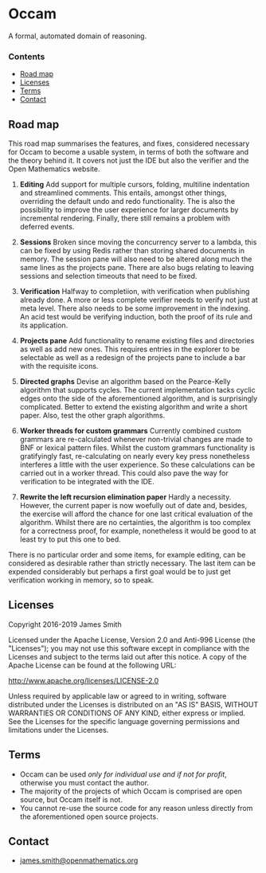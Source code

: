 # Occam

A formal, automated domain of reasoning.

### Contents

- [Road map](#road-map)
- [Licenses](#licenses)
- [Terms](#terms)
- [Contact](#contact)

## Road map

This road map summarises the features, and fixes, considered necessary for Occam to become a usable system, in terms of both the software and the theory behind it. It covers not just the IDE but also the verifier and the Open Mathematics website.

1. **Editing** Add support for multiple cursors, folding, multiline indentation and streamlined comments. This entails, amongst other things, overriding the default undo and redo functionality. The is also the possibility to improve the user experience for larger documents by incremental rendering. Finally, there still remains a problem with deferred events.

2. **Sessions** Broken since moving the concurrency server to a lambda, this can be fixed by using Redis rather than storing shared documents in memory. The session pane will also need to be altered along much the same lines as the projects pane. There are also bugs relating to leaving sessions and selection timeouts that need to be fixed.

3. **Verification** Halfway to completiion, with verification when publishing already done. A more or less complete verifier needs to verify not just at meta level. There also needs to be some improvement in the indexing. An acid test would be verifying induction, both the proof of its rule and its application.

4. **Projects pane** Add functionality to rename existing files and directories as well as add new ones. This requires entries in the explorer to be selectable as well as a redesign of the projects pane to include a bar with the requisite icons.

5. **Directed graphs** Devise an algorithm based on the Pearce-Kelly algorithm that supports cycles. The current implementation tacks cyclic edges onto the side of the aforementioned algorithm, and is surprisingly complicated. Better to extend the existing algorithm and write a short paper. Also, test the other graph algorithms. 

6. **Worker threads for custom grammars** Currently combined custom grammars are re-calculated whenever non-trivial changes are made to BNF or lexical pattern files. Whilst the custom grammars functionality is gratifyingly fast, re-calculating on nearly every key press nonetheless interferes a little with the user experience. So these calculations can be carried out in a worker thread. This could also pave the way for verification to be integrated with the IDE.

7. **Rewrite the left recursion elimination paper** Hardly a necessity. However, the current paper is now woefully out of date and, besides, the exercise will afford the chance for one last critical evaluation of the algorithm. Whilst there are no certainties, the algorithm is too complex for a correctness proof, for example, nonetheless it would be good to at least try to put this one to bed.

There is no particular order and some items, for example editing, can be considered as desirable rather than strictly necessary. The last item can be expended considerably but perhaps a first goal would be to just get verification working in memory, so to speak.

## Licenses

Copyright 2016-2019 James Smith

Licensed under the Apache License, Version 2.0 and Anti-996 License (the "Licenses"); you may not use this software except in compliance with the Licenses and subject to the terms laid out after this notice. A copy of the Apache License can be found at the following URL:

   http://www.apache.org/licenses/LICENSE-2.0

Unless required by applicable law or agreed to in writing, software distributed under the Licenses is distributed on an "AS IS" BASIS, WITHOUT WARRANTIES OR CONDITIONS OF ANY KIND, either express or implied. See the Licenses for the specific language governing permissions and limitations under the Licenses.

## Terms

* Occam can be used *only for individual use and if not for profit*, otherwise you must contact the author.
* The majority of the projects of which Occam is comprised are open source, but Occam itself is not.
* You cannot re-use the source code for any reason unless directly from the aforementioned open source projects.

## Contact

* james.smith@openmathematics.org
